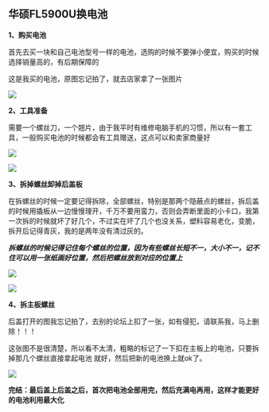 ## 华硕FL5900U换电池

**1、购买电池**

首先去买一块和自己电池型号一样的电池，选购的时候不要弹小便宜，购买的时候选择销量高的，有后期保障的

这是我买的电池，原图忘记拍了，就去店家拿了一张图片

![](E:\TyporaText\华硕FL5900U换电池\images\1623171841.jpg)

**2、工具准备**

需要一个螺丝刀，一个翘片，由于我平时有维修电脑手机的习惯，所以有一套工具，一般购买电池的时候都会有工具赠送，这点可以和卖家商量好

![](E:\TyporaText\华硕FL5900U换电池\images\IMG_20200216_204019.jpg)

![](E:\TyporaText\华硕FL5900U换电池\images\IMG_20200216_204055.jpg)

**3、拆掉螺丝卸掉后盖板**

在拆螺丝的时候一定要记得拆除，全部螺丝，特别是那两个隐蔽点的螺丝，拆后盖的时候用撬板从一边慢慢理开，千万不要用蛮力，否则会弄断里面的小卡口，我第一次拆的时候就坏了好几个，不过实在坏了几个也没关系，塑料容易老化，变脆，拆开后记得青灰，我的是两年没有清过灰的。

***拆螺丝的时候记得记住每个螺丝的位置，因为有些螺丝长短不一，大小不一，记不住可以用一张纸画好位置，然后把螺丝放到对应的位置上***

![](E:\TyporaText\华硕FL5900U换电池\images\IMG_20200216_165157.jpg)

![](E:\TyporaText\华硕FL5900U换电池\images\IMG_20200209_110636.jpg)

**4、拆主板螺丝**

后盖打开的图我忘记拍了，去别的论坛上扣了一张，如有侵犯，请联系我，马上删除！！！

这张图不是很清楚，所以看不太清，粗略的标记了一下扣在主板上的电池，只要拆掉那几个螺丝直接拿起电池 就好，然后把新的电池换上就ok了。

![](E:\TyporaText\华硕FL5900U换电池\images\ChMkJ1dBr8SIZiX-AAjeFdQfh7AAARwsQAd3i8ACN4t694.jpg)



**完结：最后盖上后盖之后，首次把电池全部用完，然后充满电再用，这样才能更好的电池利用最大化**



